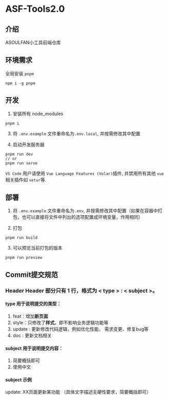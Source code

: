 # ASF-Tools2.0

## 介绍
ASOULFAN小工具前端仓库

## 环境需求

全局安装 `pnpm`

```
npm i -g pnpm
```

## 开发

1. 安装所有 node_modules

```
pnpm i
```

3. 将 `.env.example` 文件重命名为`.env.local`, 并按需修改其中配置

4. 启动开发服务器

```
pnpm run dev
// or 
pnpm run serve
```

`VS Code` 用户请使用 `Vue Language Features (Volar)`插件, 并禁用所有其他 `vue` 相关插件如 `vetur`等.


## 部署

1. 将 `.env.example` 文件重命名为`.env`, 并按需修改其中配置（如果在容器中打包，也可以直接将文件中列出的选项配置成环境变量，作用相同）

2. 打包

```
pnpm run build
```

3. 可以预览当前打包的版本

```
pnpm run preview
```

## Commit提交规范

### Header Header 部分只有 1 行，格式为 < type > : < subject >。

#### type 用于说明提交的类型： 

1. feat：增加**新页面**
2. style：只修改了**样式**，即不影响业务逻辑功能等
3. update :  更新修改代码逻辑，例如优化性能、 需求变更、修复bug等
4. doc :  更新文档相关

#### subject 用于说明提交内容：

1. 简要概括即可
2. 使用中文

#### subject 示例

update: XX页面更新某功能 （具体文字描述无硬性要求，简要概括即可）
